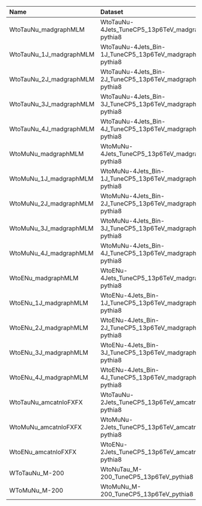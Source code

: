 | Name                    | Dataset                                                   | RunIII2024Summer24 Request          | Status                               |
|:------------------------|:----------------------------------------------------------|:------------------------------------|:-------------------------------------|
| WtoTauNu_madgraphMLM    | WtoTauNu-4Jets_TuneCP5_13p6TeV_madgraphMLM-pythia8        | NONE                                | $${\color{red}\textbf{MISSING}}$$    |
| WtoTauNu_1J_madgraphMLM | WtoTauNu-4Jets_Bin-1J_TuneCP5_13p6TeV_madgraphMLM-pythia8 | NONE                                | $${\color{red}\textbf{MISSING}}$$    |
| WtoTauNu_2J_madgraphMLM | WtoTauNu-4Jets_Bin-2J_TuneCP5_13p6TeV_madgraphMLM-pythia8 | NONE                                | $${\color{red}\textbf{MISSING}}$$    |
| WtoTauNu_3J_madgraphMLM | WtoTauNu-4Jets_Bin-3J_TuneCP5_13p6TeV_madgraphMLM-pythia8 | NONE                                | $${\color{red}\textbf{MISSING}}$$    |
| WtoTauNu_4J_madgraphMLM | WtoTauNu-4Jets_Bin-4J_TuneCP5_13p6TeV_madgraphMLM-pythia8 | NONE                                | $${\color{red}\textbf{MISSING}}$$    |
| WtoMuNu_madgraphMLM     | WtoMuNu-4Jets_TuneCP5_13p6TeV_madgraphMLM-pythia8         | NONE                                | $${\color{red}\textbf{MISSING}}$$    |
| WtoMuNu_1J_madgraphMLM  | WtoMuNu-4Jets_Bin-1J_TuneCP5_13p6TeV_madgraphMLM-pythia8  | NONE                                | $${\color{red}\textbf{MISSING}}$$    |
| WtoMuNu_2J_madgraphMLM  | WtoMuNu-4Jets_Bin-2J_TuneCP5_13p6TeV_madgraphMLM-pythia8  | NONE                                | $${\color{red}\textbf{MISSING}}$$    |
| WtoMuNu_3J_madgraphMLM  | WtoMuNu-4Jets_Bin-3J_TuneCP5_13p6TeV_madgraphMLM-pythia8  | NONE                                | $${\color{red}\textbf{MISSING}}$$    |
| WtoMuNu_4J_madgraphMLM  | WtoMuNu-4Jets_Bin-4J_TuneCP5_13p6TeV_madgraphMLM-pythia8  | NONE                                | $${\color{red}\textbf{MISSING}}$$    |
| WtoENu_madgraphMLM      | WtoENu-4Jets_TuneCP5_13p6TeV_madgraphMLM-pythia8          | NONE                                | $${\color{red}\textbf{MISSING}}$$    |
| WtoENu_1J_madgraphMLM   | WtoENu-4Jets_Bin-1J_TuneCP5_13p6TeV_madgraphMLM-pythia8   | NONE                                | $${\color{red}\textbf{MISSING}}$$    |
| WtoENu_2J_madgraphMLM   | WtoENu-4Jets_Bin-2J_TuneCP5_13p6TeV_madgraphMLM-pythia8   | NONE                                | $${\color{red}\textbf{MISSING}}$$    |
| WtoENu_3J_madgraphMLM   | WtoENu-4Jets_Bin-3J_TuneCP5_13p6TeV_madgraphMLM-pythia8   | NONE                                | $${\color{red}\textbf{MISSING}}$$    |
| WtoENu_4J_madgraphMLM   | WtoENu-4Jets_Bin-4J_TuneCP5_13p6TeV_madgraphMLM-pythia8   | NONE                                | $${\color{red}\textbf{MISSING}}$$    |
| WtoTauNu_amcatnloFXFX   | WtoTauNu-2Jets_TuneCP5_13p6TeV_amcatnloFXFX-pythia8       | GEN-RunIII2024Summer24wmLHEGS-00074 | $${\color{blue}\textbf{SUBMITTED}}$$ |
| WtoMuNu_amcatnloFXFX    | WtoMuNu-2Jets_TuneCP5_13p6TeV_amcatnloFXFX-pythia8        | GEN-RunIII2024Summer24wmLHEGS-00072 | $${\color{blue}\textbf{SUBMITTED}}$$ |
| WtoENu_amcatnloFXFX     | WtoENu-2Jets_TuneCP5_13p6TeV_amcatnloFXFX-pythia8         | GEN-RunIII2024Summer24wmLHEGS-00070 | $${\color{blue}\textbf{SUBMITTED}}$$ |
| WToTauNu_M-200          | WtoNuTau_M-200_TuneCP5_13p6TeV_pythia8                    | NONE                                | $${\color{red}\textbf{MISSING}}$$    |
| WToMuNu_M-200           | WtoMuNu_M-200_TuneCP5_13p6TeV_pythia8                     | NONE                                | $${\color{red}\textbf{MISSING}}$$    |